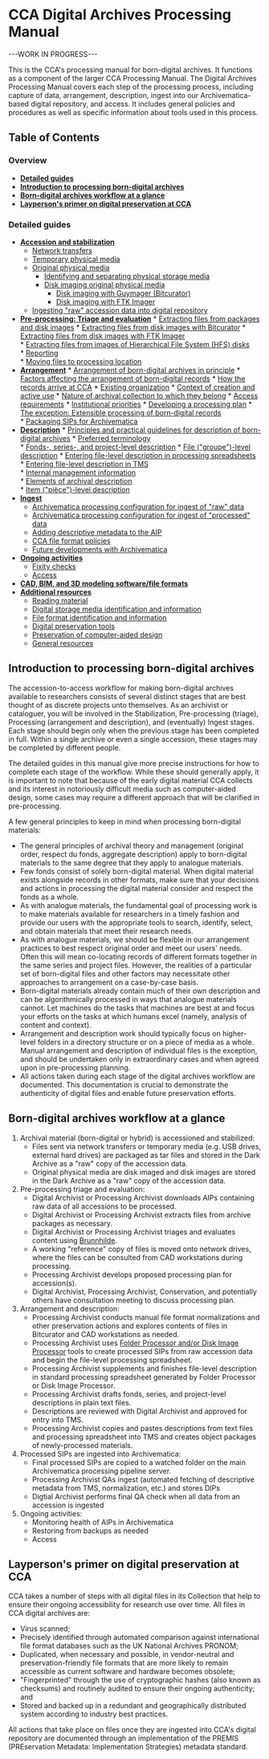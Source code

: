 # CCA Digital Archives Processing Manual

---WORK IN PROGRESS---

This is the CCA's processing manual for born-digital archives. It functions as a component of the larger CCA Processing Manual. The Digital Archives Processing Manual covers each step of the processing process, including capture of data, arrangement, description, ingest into our Archivematica-based digital repository, and access. It includes general policies and procedures as well as specific information about tools used in this process.

## Table of Contents

### Overview

* **[Detailed guides](#details)**
* **[Introduction to processing born-digital archives](#processingintro)**
* **[Born-digital archives workflow at a glance](#overview)** 
* **[Layperson's primer on digital preservation at CCA](#primer)**

<a name="details"></a>  
### Detailed guides  

* **[Accession and stabilization](guides/stabilization.md)**
    * [Network transfers](guides/stabilization.md/#networktransfer)
    * [Temporary physical media](guides/stabilization.md/#temporarymedia)
    * [Original physical media](guides/stabilization.md/#originalphysicalmedia)
      * [Identifying and separating physical storage media](guides/stabilization.md/#idandremoval)
      * [Disk imaging original physical media](guides/stabilization.md/#diskimaging)  
         * [Disk imaging with Guymager (Bitcurator)](guides/stabilization.md/#guymager)  
         * [Disk imaging with FTK Imager](guides/stabilization.md/#ftkimager)  
   * [Ingesting "raw" accession data into digital repository](guides/stabilization.md/#rawingest)  
* **[Pre-processing: Triage and evaluation](guides/triage.md)**
      * [Extracting files from packages and disk images](guides/triage.md/#diskimageextract)
         * [Extracting files from disk images with Bitcurator](guides/triage.md/#bitcuratorfiles)
         * [Extracting files from disk images with FTK Imager](guides/triage.md/#ftkimagerfiles)  
         * [Extracting files from images of Hierarchical File System (HFS) disks](guides/triage.md/#hfsfiles)        
      * [Reporting](guides/triage.md/#reporting)  
      * [Moving files to processing location](guides/triage.md/#moving)  
* **[Arrangement](guides/arrangement.md)**
      * [Arrangement of born-digital archives in principle](guides/arrangement.md/#arrprinciple)
      * [Factors affecting the arrangement of born-digital records](guides/arrangement.md/#arrfactors)
         * [How the records arrive at CCA](guides/arrangement.md/#howarrive)
         * [Existing organization](guides/arrangement.md/#existingorganization)
         * [Context of creation and active use](guides/arrangement.md/#context)
         * [Nature of archival collection to which they belong](guides/arrangement.md/#nature)
         * [Access requirements](guides/arrangement.md/#accessrequirements)
         * [Institutional priorities](guides/arrangement.md/#institutionalpriorities)
      * [Developing a processing plan](guides/arrangement.md/#processingplan)
      * [The exception: Extensible processing of born-digital records](guides/arrangement.md/#extensible)  
      * [Packaging SIPs for Archivematica](guides/arrangement.md/#packagingsips)  
* **[Description](guides/description.md)**
      * [Principles and practical guidelines for description of born-digital archives](guides/description.md/#descriptionprincipleandpractice)
      * [Preferred terminology](guides/description.md/#terminology)  
      * [Fonds-, series-, and project-level description](guides/description.md/#higherlevel)
      * [File ("groupe")-level description](guides/description.md/#groupdesc)
          * [Entering file-level description in processing spreadsheets](guides/description.md/#spreadsheetentry)  
          * [Entering file-level description in TMS](guides/description.md/#tmsentry)  
            * [Internal management information](guides/description.md/#internalmanagement)  
            * [Elements of archival description](guides/description.md/#archivalelements)  
      * [Item ("pièce")-level description](guides/description.md/#itemdesc)  
* **[Ingest](guides/ingest.md)**
     * [Archivematica processing configuration for ingest of "raw" data](guides/ingest.md/#rawingestconfig)  
     * [Archivematica processing configuration for ingest of "processed" data](guides/ingest.md/#processedingestconfig)  
     * [Adding descriptive metadata to the AIP](guides/ingest.md/#dcmetadata)  
     * [CCA file format policies](guides/ingest.md/#fileformatpolicies)  
     * [Future developments with Archivematica](guides/ingest.md/#amaticadevelopments)
* **[Ongoing activities](guides/ongoing.md)**  
   * [Fixity checks](guides/ongoing.md/#fixity)  
   * [Access](guides/ongoing.md/#access)  
* **[CAD, BIM, and 3D modeling software/file formats](guides/cadformats.md)**
* **[Additional resources](guides/resources.md)**  
   * [Reading material](guides/resources.md/#readings)  
   * [Digital storage media identification and information](guides/resources.md/#media)  
   * [File format identification and information](guides/resources.md/#formats)  
   * [Digital preservation tools](guides/resources.md/#tools)  
   * [Preservation of computer-aided design](guides/resources.md/#cadpres)  
   * [General resources](guides/resources.md/#general)  

<a name="processingintro"></a>  
## Introduction to processing born-digital archives  

The accession-to-access workflow for making born-digital archives available to researchers consists of several distinct stages that are best thought of as discrete projects unto themselves. As an archivist or cataloguer, you will be involved in the Stabilization, Pre-processing (triage), Processing (arrangement and description), and (eventually) Ingest stages. Each stage should begin only when the previous stage has been completed in full. Within a single archive or even a single accession, these stages may be completed by different people.  

The detailed guides in this manual give more precise instructions for how to complete each stage of the workflow. While these should generally apply, it is important to note that because of the early digital material CCA collects and its interest in notoriously difficult media such as computer-aided design, some cases may require a different approach that will be clarified in pre-processing.  

A few general principles to keep in mind when processing born-digital materials:  

* The general principles of archival theory and management (original order, respect du fonds, aggregate description) apply to born-digital materials to the same degree that they apply to analogue materials.  
* Few fonds consist of solely born-digital material. When digital material exists alongside records in other formats, make sure that your decisions and actions in processing the digital material consider and respect the fonds as a whole.
* As with analogue materials, the fundamental goal of processing work is to make materials available for researchers in a timely fashion and provide our users with the appropriate tools to search, identify, select, and obtain materials that meet their research needs.  
* As with analogue materials, we should be flexible in our arrangement practices to best respect original order and meet our users' needs. Often this will mean co-locating records of different formats together in the same series and project files. However, the realities of a particular set of born-digital files and other factors may necessitate other approaches to arrangement on a case-by-case basis.  
* Born-digital materials already contain much of their own description and can be algorithmically processed in ways that analogue materials cannot. Let machines do the tasks that machines are best at and focus your efforts on the tasks at which humans excel (namely, analysis of content and context).  
* Arrangement and description work should typically focus on higher-level folders in a directory structure or on a piece of media as a whole. Manual arrangement and description of individual files is the exception, and should be undertaken only in extraordinary cases and when agreed upon in pre-processing planning.  
* All actions taken during each stage of the digital archives workflow are documented. This documentation is crucial to demonstrate the authenticity of digital files and enable future preservation efforts.  

<a name="overview"></a>
## Born-digital archives workflow at a glance  

1. Archival material (born-digital or hybrid) is accessioned and stabilized:
   * Files sent via network transfers or temporary media (e.g. USB drives, external hard drives) are packaged as tar files and stored in the Dark Archive as a "raw" copy of the accession data.
   * Original physical media are disk imaged and disk images are stored in the Dark Archive as a "raw" copy of the accession data.
2. Pre-processing triage and evaluation:  
   * Digital Archivist or Processing Archivist downloads AIPs containing raw data of all accessions to be processed.  
   * Digital Archivist or Processing Archivist extracts files from archive packages as necessary.  
   * Digital Archivist or Processing Archivist triages and evaluates content using [Brunnhilde](https://github.com/timothyryanwalsh/brunnhilde).
   * A working "reference" copy of files is moved onto network drives, where the files can be consulted from CAD workstations during processing.
   * Processing Archivist develops proposed processing plan for accession(s).
   * Digital Archivist, Processing Archivist, Conservation, and potentially others have consultation meeting to discuss processing plan.
3. Arrangement and description:
   * Processing Archivist conducts manual file format normalizations and other preservation actions and explores contents of files in Bitcurator and CAD workstations as needed.
   * Processing Archivist uses [Folder Processor and/or Disk Image Processor](https://github.com/timothyryanwalsh/cca-tools) tools to create processed SIPs from raw accession data and begin the file-level processing spreadsheet.
   * Processing Archivist supplements and finishes file-level description in standard processing spreadsheet generated by Folder Processor or Disk Image Processor.
   * Processing Archivist drafts fonds, series, and project-level descriptions in plain text files.
   * Descriptions are reviewed with Digital Archivist and approved for entry into TMS.
   * Processing Archivist copies and pastes descriptions from text files and processing spreadsheet into TMS and creates object packages of newly-processed materials. 
4. Processed SIPs are ingested into Archivematica:  
   * Final processed SIPs are copied to a watched folder on the main Archivematica processing pipeline server.  
   * Processing Archivist QAs ingest (automated fetching of descriptive metadata from TMS, normalization, etc.) and stores DIPs  
   * Digtial Archivist performs final QA check when all data from an accession is ingested  
5. Ongoing activities:  
   * Monitoring health of AIPs in Archivematica  
   * Restoring from backups as needed  
   * Access
   
<a name="primer"></a>
## Layperson's primer on digital preservation at CCA  

CCA takes a number of steps with all digital files in its Collection that help to ensure their ongoing accessibility for research use over time. All files in CCA digital archives are:

* Virus scanned;  
* Precisely identified through automated comparison against international file format databases such as the UK National Archives PRONOM;  
* Duplicated, when necessary and possible, in vendor-neutral and preservation-friendly file formats that are more likely to remain accessible as current software and hardware becomes obsolete;  
* "Fingerprinted" through the use of cryptographic hashes (also known as checksums) and routinely audited to ensure their ongoing authenticity; and  
* Stored and backed up in a redundant and geographically distributed system according to industry best practices.

All actions that take place on files once they are ingested into CCA's digital repository are documented through an implementation of the PREMIS (PREservation Metadata: Implementation Strategies) metadata standard.  
